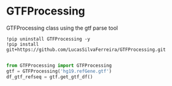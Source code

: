 # GTFProcessing
GTFProcessing class using the gtf parse tool
```
!pip uninstall GTFProcessing -y
!pip install git+https://github.com/LucasSilvaFerreira/GTFProcessing.git
```
```python

from GTFProcessing import GTFProcessing
gtf = GTFProcessing('hg19.refGene.gtf')
df_gtf_refseq = gtf.get_gtf_df()

```
